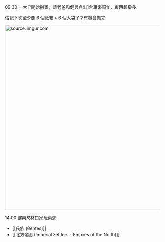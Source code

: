 

09:30 一大早開始搬家，請老爸和健興各出1台車來幫忙，東西超級多

估記下次至少要 6 個紙箱 + 6 個大袋子才有機會搬完

<a href="https://imgur.com/XniAlKI"><img src="https://i.imgur.com/XniAlKI.jpg" title="source: imgur.com" width="600px" /></a>


14:00 健興來林口家玩桌遊
- [[氏族 (Gentes)]]
- [[北方帝國 (Imperial Settlers - Empires of the North)]]
